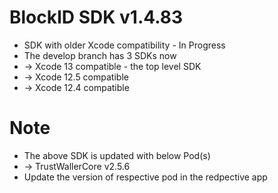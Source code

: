# BlockID SDK v1.4.83
- SDK with older Xcode compatibility - In Progress
- The develop branch has 3 SDKs now
- -> Xcode 13 compatible - the top level SDK
- -> Xcode 12.5 compatible 
- -> Xcode 12.4 compatible 

# Note
- The above SDK is updated with below Pod(s)
- -> TrustWallerCore v2.5.6
- Update the version of respective pod in the redpective app 

